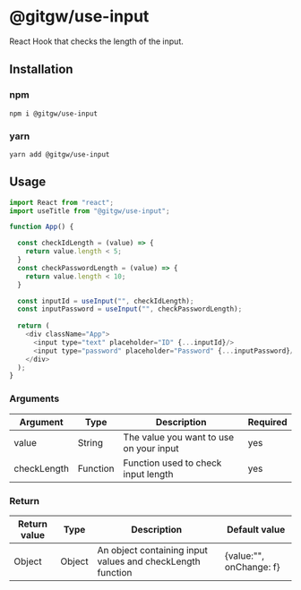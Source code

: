 # @gitgw/use-input

React Hook that checks the length of the input.

## Installation

### npm

```
npm i @gitgw/use-input
```

### yarn

```
yarn add @gitgw/use-input
```

## Usage

```javascript
import React from "react";
import useTitle from "@gitgw/use-input";

function App() {

  const checkIdLength = (value) => {
    return value.length < 5;
  }
  const checkPasswordLength = (value) => {
    return value.length < 10;
  }

  const inputId = useInput("", checkIdLength);
  const inputPassword = useInput("", checkPasswordLength);
  
  return (
    <div className="App">
      <input type="text" placeholder="ID" {...inputId}/>
      <input type="password" placeholder="Password" {...inputPassword}/>
    </div>
  );
}
```

### Arguments

Argument|Type|Description|Required|
|-|-|-|-|
|value|String|The value you want to use on your input|yes
|checkLength|Function|Function used to check input length|yes

### Return

Return value|Type|Description|Default value|
|-|-|-|-|
|Object|Object|An object containing input values and checkLength function|{value:"", onChange: f}
